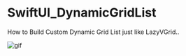 # SwiftUI_DynamicGridList
How to Build Custom Dynamic Grid List just like LazyVGrid..

![gif](https://media.giphy.com/media/SXpPA8iKYQvaCRz4yd/giphy.gif)
